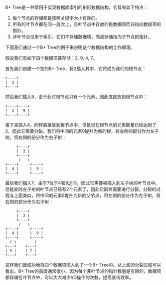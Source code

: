

B+ Tree是一种常用于实现数据库索引的树形数据结构，它具有如下特点：

1. 每个节点的存储都是按照关键字大小有序的。
2. 所有的叶节点都在同一层次上，且叶节点中存放的是数据项而非指向数据项的指针。
3. 非叶节点仅用于索引，它们不存储数据项，而是存储指向子节点的指针。

下面我们通过一个B+ Tree的例子来说明这个数据结构的工作原理。

假设我们有如下四个数据项要存储：2, 9, 4, 7。

首先我们创建一个空的B+ Tree，将2插入其中，它将成为我们的根节点：

```
+----+
|  2 |
+----+
```

然后我们插入9，由于此时根节点只有一个元素，因此直接放到根节点中：

```
+----+----+
|  2 |  9 |
+----+----+
```

接下来插入4，同样直接放到根节点中，但是现在根节点的元素数量已经达到了2，因此它需要分裂。我们将中间的元素9提升为新的根，将左侧的部分作为左子树，将右侧的部分作为右子树：

```
     +----+
     |  2 |
     +----+
      /   \
+----+     +----+
|  4 |     |  9 |
+----+     +----+
```

最后我们插入7，由于7位于4和9之间，因此它需要被插入到左子树的叶节点中。但是此时左子树的叶节点已经有2个元素了，因此它同样需要进行分裂。分裂的过程与上面类似，将中间的元素5提升为新的父节点，将左侧的部分作为左子树，将右侧的部分作为右子树：

```
     +----+
     |  2 |
     +----+
      /   \
+----+     +----+
|  4 |     |  9 |
+----+     +----+
  / \        |
+---+    +---+
| 4 |    | 7 |
+---+    +---+
```

这样我们就成功地将四个数据项插入到了一个B+ Tree中。从上面的分裂过程可以看出，B+ Tree的高度通常很小，因为每个非叶节点的指针数量是有限的，数据项都存储在叶节点中，可以大大减少I/O操作的次数，提高查询效率。